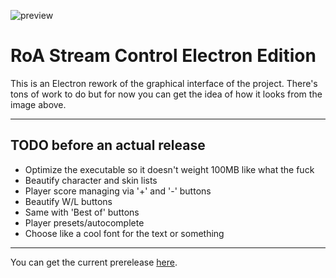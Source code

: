 ![preview](https://cdn.discordapp.com/attachments/574303886869790730/742680760078827551/ele.png)
# RoA Stream Control Electron Edition

This is an Electron rework of the graphical interface of the project. There's tons of work to do but for now you can get the idea of how it looks from the image above.

---

## TODO before an actual release
- Optimize the executable so it doesn't weight 100MB like what the fuck
- Beautify character and skin lists
- Player score managing via '+' and '-' buttons
- Beautify W/L buttons
- Same with 'Best of' buttons
- Player presets/autocomplete
- Choose like a cool font for the text or something

---

You can get the current prerelease [here](https://drive.google.com/file/d/1QRHBSL5H728jUKyU9aDNiTDzmT5KOm_d/view?usp=sharing).